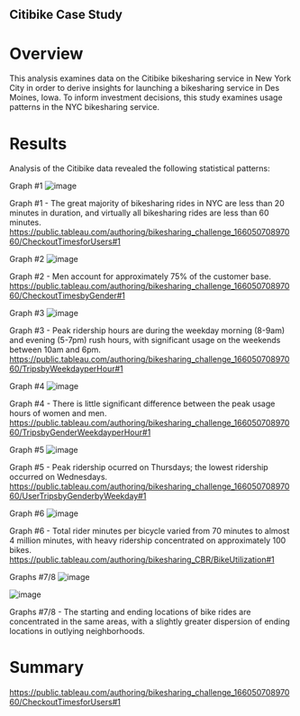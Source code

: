 ## Citibike Case Study

# Overview

This analysis examines data on the Citibike bikesharing service in New York City in order to derive insights for launching a bikesharing service in Des Moines, Iowa. To inform investment decisions, this study examines usage patterns in the NYC bikesharing service.

# Results

Analysis of the Citibike data revealed the following statistical patterns:

Graph #1
![image](https://user-images.githubusercontent.com/103535389/185759856-a15302d2-7c34-451c-a4fe-0ce7ee271fee.png)

Graph #1 - The great majority of bikesharing rides in NYC are less than 20 minutes in duration, and virtually all bikesharing rides are less than 60 minutes. https://public.tableau.com/authoring/bikesharing_challenge_16605070897060/CheckoutTimesforUsers#1

Graph #2
![image](https://user-images.githubusercontent.com/103535389/185760091-5c72a542-37cb-432e-96c5-c20cf4146add.png)

Graph #2 - Men account for approximately 75% of the customer base. https://public.tableau.com/authoring/bikesharing_challenge_16605070897060/CheckoutTimesbyGender#1

Graph #3
![image](https://user-images.githubusercontent.com/103535389/185759970-2a88f998-edde-4df6-be01-b103ce05b139.png)

Graph #3 - Peak ridership hours are during the weekday morning (8-9am) and evening (5-7pm) rush hours, with significant usage on the weekends between 10am and 6pm. https://public.tableau.com/authoring/bikesharing_challenge_16605070897060/TripsbyWeekdayperHour#1

Graph #4
![image](https://user-images.githubusercontent.com/103535389/185760001-3e1b1e10-1671-410a-b4fb-1e4438113632.png)

Graph #4 - There is little significant difference between the peak usage hours of women and men. https://public.tableau.com/authoring/bikesharing_challenge_16605070897060/TripsbyGenderWeekdayperHour#1

Graph #5
![image](https://user-images.githubusercontent.com/103535389/185760039-469ad3f8-280e-4a3e-be58-20bb3673df33.png)

Graph #5 - Peak ridership ocurred on Thursdays; the lowest ridership occurred on Wednesdays. https://public.tableau.com/authoring/bikesharing_challenge_16605070897060/UserTripsbyGenderbyWeekday#1

Graph #6
![image](https://user-images.githubusercontent.com/103535389/185760508-8827a570-dd19-425a-86d1-08006b487f08.png)

Graph #6 - Total rider minutes per bicycle varied from 70 minutes to almost 4 million minutes, with heavy ridership concentrated on approximately 100 bikes.
https://public.tableau.com/authoring/bikesharing_CBR/BikeUtilization#1

Graphs #7/8
![image](https://user-images.githubusercontent.com/103535389/185761106-d587c352-8d4b-4fbf-98f4-43cc18ef5811.png)

![image](https://user-images.githubusercontent.com/103535389/185761120-a064d0a1-42ae-4984-b067-504186ae9d85.png)

Graphs #7/8 - The starting and ending locations of bike rides are concentrated in the same areas, with a slightly greater dispersion of ending locations in outlying neighborhoods.


# Summary



https://public.tableau.com/authoring/bikesharing_challenge_16605070897060/CheckoutTimesforUsers#1
